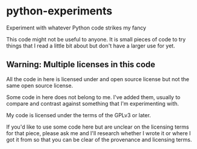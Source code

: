 # python-experiments
Experiment with whatever Python code strikes my fancy

This code might not be useful to anyone.  It is small pieces of code to try
things that I read a little bit about but don't have a larger use for yet.

## Warning: Multiple licenses in this code
All the code in here is licensed under and open source license but not the same
open source license.

Some code in here does not belong to me.  I've added them, usually to compare
and contrast against something that I'm experimenting with.

My code is licensed under the terms of the GPLv3 or later.

If you'd like to use some code here but are unclear on the licensing terms for
that piece, please ask me and I'll research whether I wrote it or where I got
it from so that you can be clear of the provenance and licensing terms.
